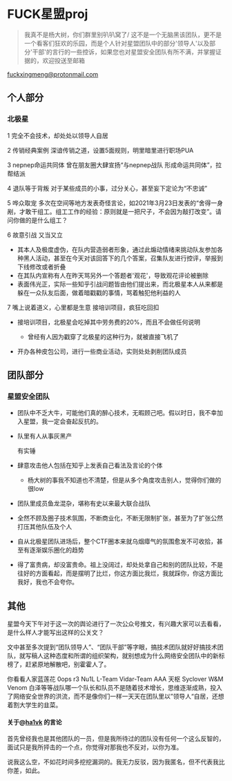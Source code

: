 # FUCK星盟proj

> 我真不是杨大树，你们群里别叭叭窝了/
> 这不是一个无脑黑该团队，更不是一个看客们狂欢的乐园，而是个人针对星盟团队中的部分'领导人'以及部分'干部'的言行的一些控诉，如果您也对星盟安全团队有所不满，并掌握证据的，欢迎投送至邮箱

fuckxingmeng@protonmail.com

## 个人部分

### 北极星

1 完全不会技术，却处处以领导人自居

2 传销经典案例 深谙传销之道，设置5面规则，明里暗里进行职场PUA

3 nepnep命运共同体 曾在朋友圈大肆宣扬“与nepnep战队 形成命运共同体”，拉帮结派

4 退队等于背叛 对于某些成员的小事，过分关心，甚至妄下定论为“不忠诚”

5 哗众取宠 多次在空间等地方发表奇怪言论，如2021年3月23日发表的“舍得一身剐，才敢干组工。组工工作的经验：原则就是一把尺子，不会因为敲打改变”。请问你做的是什么组工？

6 故意引战 又当又立

- 其本人及极度虚伪，在队内营造弱者形象，通过此煽动情绪来挑动队友参加各种黑人活动，甚至在今天对该回答下的几个答案，召集队友进行控评，举报到下线修改或者折叠
- 在其队内宣称有人在昨天骂另外一个答题者'观花'，导致观花评论被删除
- 表面伟光正，实际一些知乎引战问题皆由他们提出来，而北极星本人从来都是躲在一众队友后面，做着暗戳戳的事情，骂着触犯他利益的人

7 嘴上说着道义，心里都是生意 接培训项目，疯狂吃回扣

- 接培训项目，北极星会吃掉其中劳务费的20%，而且不会做任何说明
  - 曾经有人因为戳穿了北极星的这种行为，就被直接飞机了

- 开办各种皮包公司，进行一些商业活动，实则处处剥削团队成员



## 团队部分

### 星盟安全团队

- 团队中不乏大牛，可能他们真的醉心技术，无暇顾己吧。假以时日，我不幸加入星盟，我一定会奋起反抗的。

- 队里有人从事灰黑产

  有实锤

- 肆意攻击他人包括在知乎上发表自己看法及言论的个体

  - 杨大树的事我不知道也不清楚，但是从多个角度攻击别人，觉得你们做的很low

- 团队里成员鱼龙混杂，堪称有史以来最大联合战队

- 全然不顾及圈子技术氛围，不断商业化，不断无限制扩张，甚至为了扩张公然打压其他队伍及个人

- 自从北极星团队进场后，整个CTF圈本来就乌烟瘴气的氛围愈发不可收拾，甚至有逐渐娱乐圈化的趋势

- 得了富贵病，却没富贵命。祖上没阔过，却处处拿自己和别的团队比较，不是往好的方面看起，而是摆明了比烂，你这方面比我烂，我就踩你，你这方面比我好，我也不会夸你。

## 其他

星盟今天下午对于这一次的舆论进行了一次公众号推文，有兴趣大家可以去看看，是什么样人才能写出这样的公关文？

文中甚至多次提到“团队领导人”、“团队干部”等字眼，搞技术团队就好好搞技术团队，就写稿人这种态度和所谓的组织架构，就别想成为什么网络安全团队中的新标榜了，赶紧原地解散吧，别霍霍人了。

你看看人家蓝莲花 0ops r3 Nu1L L-Team Vidar-Team AAA 天枢 Syclover W&M  Venom 白泽等等战队哪一个队长和队员不是随着技术增长，思维逐渐成熟，投入了网络安全世界的洪流，而不是像你们一样一天天在团队里以”领导人“自居，还想着割大学生的韭菜。



#### 关于@[ha1vk](https://www.zhihu.com/people/ha1vk) 的言论

首先曾经我也是其他团队的一员，但是我所待过的团队没有任何一个这么反智的，面试只是我所抨击的一个点，你觉得对那我也不反对，以你为准。

说我这么空，不如花时间多挖挖漏洞的。我无力反驳，因为我匿名，但不代表我比你差，如此。
